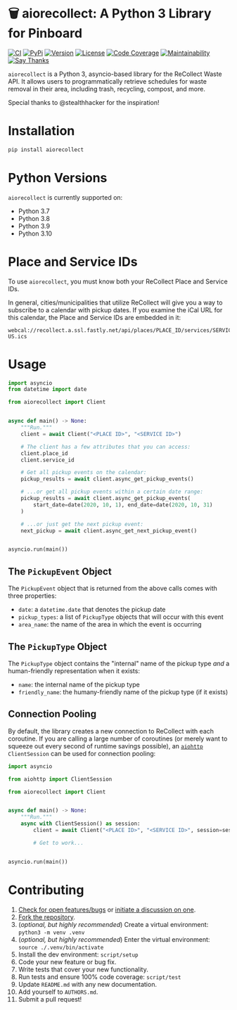 # 🗑  aiorecollect: A Python 3 Library for Pinboard

[![CI](https://github.com/bachya/aiorecollect/workflows/CI/badge.svg)](https://github.com/bachya/aiorecollect/actions)
[![PyPi](https://img.shields.io/pypi/v/aiorecollect.svg)](https://pypi.python.org/pypi/aiorecollect)
[![Version](https://img.shields.io/pypi/pyversions/aiorecollect.svg)](https://pypi.python.org/pypi/aiorecollect)
[![License](https://img.shields.io/pypi/l/aiorecollect.svg)](https://github.com/bachya/aiorecollect/blob/master/LICENSE)
[![Code Coverage](https://codecov.io/gh/bachya/aiorecollect/branch/dev/graph/badge.svg)](https://codecov.io/gh/bachya/aiorecollect)
[![Maintainability](https://api.codeclimate.com/v1/badges/65fe7eb308dca67c1038/maintainability)](https://codeclimate.com/github/bachya/aiorecollect/maintainability)
[![Say Thanks](https://img.shields.io/badge/SayThanks-!-1EAEDB.svg)](https://saythanks.io/to/bachya)

`aiorecollect` is a Python 3, asyncio-based library for the ReCollect Waste API. It
allows users to programmatically retrieve schedules for waste removal in their area,
including trash, recycling, compost, and more.

Special thanks to @stealthhacker for the inspiration!

# Installation

```python
pip install aiorecollect
```

# Python Versions

`aiorecollect` is currently supported on:

* Python 3.7
* Python 3.8
* Python 3.9
* Python 3.10

# Place and Service IDs

To use `aiorecollect`, you must know both your ReCollect Place and Service IDs.

In general, cities/municipalities that utilize ReCollect will give you a way to
subscribe to a calendar with pickup dates. If you examine the iCal URL for this
calendar, the Place and Service IDs are embedded in it:

```
webcal://recollect.a.ssl.fastly.net/api/places/PLACE_ID/services/SERVICE_ID/events.en-US.ics
```

# Usage

```python
import asyncio
from datetime import date

from aiorecollect import Client


async def main() -> None:
    """Run."""
    client = await Client("<PLACE ID>", "<SERVICE ID>")

    # The client has a few attributes that you can access:
    client.place_id
    client.service_id

    # Get all pickup events on the calendar:
    pickup_results = await client.async_get_pickup_events()

    # ...or get all pickup events within a certain date range:
    pickup_results = await client.async_get_pickup_events(
        start_date=date(2020, 10, 1), end_date=date(2020, 10, 31)
    )

    # ...or just get the next pickup event:
    next_pickup = await client.async_get_next_pickup_event()


asyncio.run(main())
```

## The `PickupEvent` Object

The `PickupEvent` object that is returned from the above calls comes with three
properties:

* `date`: a `datetime.date` that denotes the pickup date
* `pickup_types`: a list of `PickupType` objects that will occur with this event
* `area_name`: the name of the area in which the event is occurring

## The `PickupType` Object

The `PickupType` object contains the "internal" name of the pickup type _and_ a
human-friendly representation when it exists:

* `name`: the internal name of the pickup type
* `friendly_name`: the humany-friendly name of the pickup type (if it exists)

## Connection Pooling

By default, the library creates a new connection to ReCollect with each coroutine. If
you are calling a large number of coroutines (or merely want to squeeze out every second
of runtime savings possible), an
[`aiohttp`](https://github.com/aio-libs/aiohttp) `ClientSession` can be used for connection
pooling:

```python
import asyncio

from aiohttp import ClientSession

from aiorecollect import Client


async def main() -> None:
    """Run."""
    async with ClientSession() as session:
        client = await Client("<PLACE ID>", "<SERVICE ID>", session=session)

        # Get to work...


asyncio.run(main())
```

# Contributing

1. [Check for open features/bugs](https://github.com/bachya/aiorecollect/issues)
  or [initiate a discussion on one](https://github.com/bachya/aiorecollect/issues/new).
2. [Fork the repository](https://github.com/bachya/aiorecollect/fork).
3. (_optional, but highly recommended_) Create a virtual environment: `python3 -m venv .venv`
4. (_optional, but highly recommended_) Enter the virtual environment: `source ./.venv/bin/activate`
5. Install the dev environment: `script/setup`
6. Code your new feature or bug fix.
7. Write tests that cover your new functionality.
8. Run tests and ensure 100% code coverage: `script/test`
9. Update `README.md` with any new documentation.
10. Add yourself to `AUTHORS.md`.
11. Submit a pull request!
